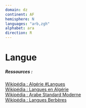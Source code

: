 ```yaml
---
domain: dz
continent: AF
hemisphere: N
languages: "arb,zgh"
alphabet: ara
direction: R
---
```


# Langue

##### Ressources :

[Wikipédia : Algérie #Langues](https://fr.wikipedia.org/wiki/Alg%C3%A9rie#Langues)  
[Wikipédia : Langues en Algérie](https://fr.wikipedia.org/wiki/Langues_en_Alg%C3%A9rie)  
[Wikipédia : Arabe Standard Moderne](https://fr.wikipedia.org/wiki/Arabe_standard_moderne)  
[Wikipédia : Langues Berbères](https://fr.wikipedia.org/wiki/Langues_berb%C3%A8res)
